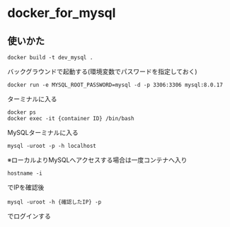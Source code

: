 # docker_for_mysql

## 使いかた

```
docker build -t dev_mysql .
```

バックグラウンドで起動する(環境変数でパスワードを指定しておく)
```
docker run -e MYSQL_ROOT_PASSWORD=mysql -d -p 3306:3306 mysql:8.0.17
```

ターミナルに入る

```
docker ps
docker exec -it {container ID} /bin/bash
```

MySQLターミナルに入る

```
mysql -uroot -p -h localhost
```


※ローカルよりMySQLへアクセスする場合は一度コンテナへ入り

```
hostname -i
```
でIPを確認後

```
mysql -uroot -h {確認したIP} -p
```
でログインする
